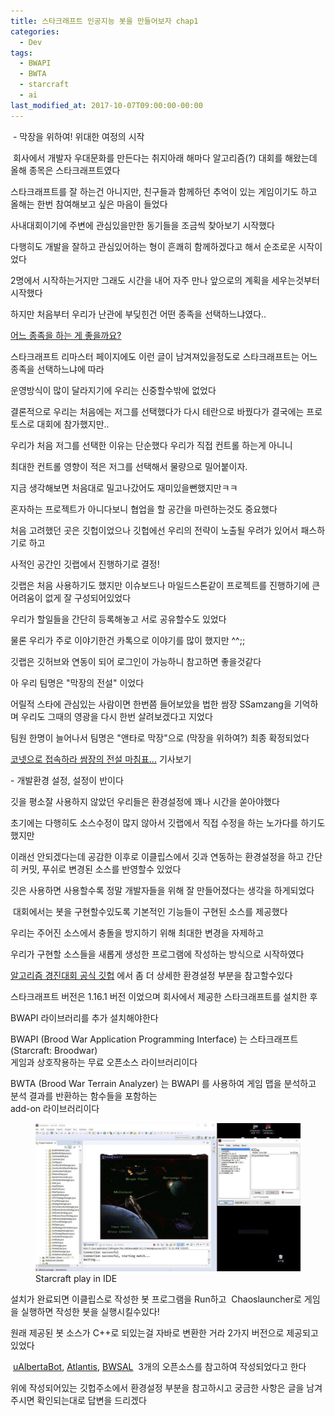 ```yaml
---
title: 스타크래프트 인공지능 봇을 만들어보자 chap1
categories:
  - Dev
tags:
  - BWAPI
  - BWTA
  - starcraft
  - ai
last_modified_at: 2017-10-07T09:00:00-00:00
---
```


 - 막장을 위하여! 위대한 여정의 시작

 회사에서 개발자 우대문화를 만든다는 취지아래 해마다 알고리즘(?) 대회를 해왔는데 올해 종목은 스타크래프트였다

스타크래프트를 잘 하는건 아니지만, 친구들과 함께하던 추억이 있는 게임이기도 하고 올해는 한번 참여해보고 싶은 마음이 들었다

사내대회이기에 주변에 관심있을만한 동기들을 조금씩 찾아보기 시작했다

다행히도 개발을 잘하고 관심있어하는 형이 흔쾌히 함께하겠다고 해서 순조로운 시작이었다

2명에서 시작하는거지만 그래도 시간을 내어 자주 만나 앞으로의 계획을 세우는것부터 시작했다

하지만 처음부터 우리가 난관에 부딪힌건 어떤 종족을 선택하느냐였다..

[어느 종족을 하는 게 좋을까요?](https://starcraft.com/ko-kr/articles/20961942) 

스타크래프트 리마스터 페이지에도 이런 글이 남겨져있을정도로 스타크래프트는 어느 종족을 선택하느냐에 따라

운영방식이 많이 달라지기에 우리는 신중할수밖에 없었다 

결론적으로 우리는 처음에는 저그를 선택했다가 다시 테란으로 바꿨다가 결국에는 프로토스로 대회에 참가했지만..

우리가 처음 저그를 선택한 이유는 단순했다 우리가 직접 컨트롤 하는게 아니니 

최대한 컨트롤 영향이 적은 저그를 선택해서 물량으로 밀어붙이자.

지금 생각해보면 처음대로 밀고나갔어도 재미있을뻔했지만ㅋㅋ

혼자하는 프로젝트가 아니다보니 협업을 할 공간을 마련하는것도 중요했다

처음 고려했던 곳은 깃헙이었으나 깃헙에선 우리의 전략이 노출될 우려가 있어서 패스하기로 하고

사적인 공간인 깃랩에서 진행하기로 결정!

깃랩은 처음 사용하기도 했지만 이슈보드나 마일드스톤같이 프로젝트를 진행하기에 큰 어려움이 없게 잘 구성되어있었다

우리가 할일들을 간단히 등록해놓고 서로 공유할수도 있었다

물론 우리가 주로 이야기한건 카톡으로 이야기를 많이 했지만 ^^;;

깃랩은 깃허브와 연동이 되어 로그인이 가능하니 참고하면 좋을것같다

아 우리 팀명은 "막장의 전설" 이었다

어릴적 스타에 관심있는 사람이면 한번쯤 들어보았을 법한 쌈장 SSamzang을 기억하며 우리도 그때의 영광을 다시 한번 살려보겠다고 지었다

팀원 한명이 늘어나서 팀명은 "앤타로 막장"으로 (막장을 위하여?) 최종 확정되었다

[코넷으로 접속하라 쌈장의 전설 마침표...](http://www.whitepaper.co.kr/news/articleView.html?idxno=66249) 기사보기

\- 개발환경 설정, 설정이 반이다

깃을 평소잘 사용하지 않았던 우리들은 환경설정에 꽤나 시간을 쏟아야했다

초기에는 다행히도 소스수정이 많지 않아서 깃랩에서 직접 수정을 하는 노가다를 하기도 했지만

이래선 안되겠다는데 공감한 이후로 이클립스에서 깃과 연동하는 환경설정을 하고 간단히 커밋, 푸쉬로 변경된 소스를 반영할수 있었다

깃은 사용하면 사용할수록 정말 개발자들을 위해 잘 만들어졌다는 생각을 하게되었다

 대회에서는 봇을 구현할수있도록 기본적인 기능들이 구현된 소스를 제공했다

우리는 주어진 소스에서 충돌을 방지하기 위해 최대한 변경을 자제하고 

우리가 구현할 소스들을 새롭게 생성한 프로그램에 작성하는 방식으로 시작하였다

[알고리즘 경진대회 공식 깃헙](https://github.com/SamsungSDS-Contest/2017Guide/wiki) 에서 좀 더 상세한 환경설정 부분을 참고할수있다

스타크래프트 버전은 1.16.1 버전 이었으며 회사에서 제공한 스타크래프트를 설치한 후

BWAPI 라이브러리를 추가 설치해야한다 

BWAPI (Brood War Application Programming Interface) 는 스타크래프트 (Starcraft: Broodwar)  
게임과 상호작용하는 무료 오픈소스 라이브러리이다

BWTA (Brood War Terrain Analyzer) 는 BWAPI 를 사용하여 게임 맵을 분석하고 분석 결과를 반환하는 함수들을 포함하는  
add-on 라이브러리이다

<figure>
  <img src="/assets/images/starcraft.png" alt="Trulli" style="width:900, height:506">
  <figcaption>Starcraft play in IDE</figcaption>
</figure>


설치가 완료되면 이클립스로 작성한 봇 프로그램을 Run하고  Chaoslauncher로 게임을 실행하면 작성한 봇을 실행시킬수있다!

원래 제공된 봇 소스가 C++로 되있는걸 자바로 변환한 거라 2가지 버전으로 제공되고 있었다

 [uAlbertaBot](https://github.com/davechurchill/ualbertabot), [Atlantis](https://github.com/Ravaelles/Atlantis), [BWSAL](https://github.com/Fobbah/bwsal)  3개의 오픈소스를 참고하여 작성되었다고 한다

위에 작성되어있는 깃헙주소에서 환경설정 부분을 참고하시고 궁금한 사항은 글을 남겨주시면 확인되는대로 답변을 드리겠다